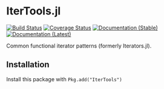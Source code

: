 # IterTools.jl

[![Build Status](https://travis-ci.org/JuliaCollections/IterTools.jl.svg?branch=master)](https://travis-ci.org/JuliaCollections/IterTools.jl)
[![Coverage Status](https://codecov.io/gh/JuliaCollections/IterTools.jl/branch/master/graph/badge.svg)](https://codecov.io/gh/JuliaCollections/IterTools.jl)
[![Documentation (Stable)](https://img.shields.io/badge/docs-stable-blue.svg)](https://juliacollections.github.io/IterTools.jl/stable)
[![Documentation (Latest)](https://img.shields.io/badge/docs-latest-blue.svg)](https://juliacollections.github.io/IterTools.jl/latest)

Common functional iterator patterns (formerly Iterators.jl).

## Installation

Install this package with `Pkg.add("IterTools")`
